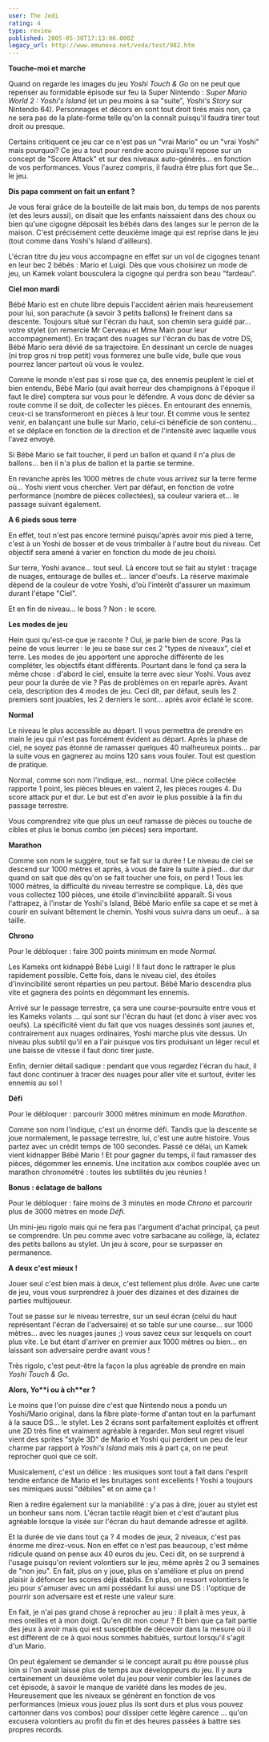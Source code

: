 ```yaml
---
user: The Jedi
rating: 4
type: review
published: 2005-05-30T17:13:06.000Z
legacy_url: http://www.emunova.net/veda/test/982.htm
---
```

**Touche-moi et marche**  

Quand on regarde les images du jeu _Yoshi Touch & Go_ on ne peut que repenser au formidable épisode sur feu la Super Nintendo : _Super Mario World 2 : Yoshi's Island_ (et un peu moins à sa "suite", _Yoshi's Story_ sur Nintendo 64). Personnages et décors en sont tout droit tirés mais non, ça ne sera pas de la plate-forme telle qu'on la connaît puisqu'il faudra tirer tout droit ou presque.  

Certains critiquent ce jeu car ce n'est pas un "vrai Mario" ou un "vrai Yoshi" mais pourquoi? Ce jeu a tout pour rendre accro puisqu'il repose sur un concept de "Score Attack" et sur des niveaux auto-générés... en fonction de vos performances. Vous l'aurez compris, il faudra être plus fort que Se... le jeu.  

  

**Dis papa comment on fait un enfant ?**  

Je vous ferai grâce de la bouteille de lait mais bon, du temps de nos parents (et des leurs aussi), on disait que les enfants naissaient dans des choux ou bien qu'une cigogne déposait les bébés dans des langes sur le perron de la maison. C'est précisément cette deuxième image qui est reprise dans le jeu (tout comme dans Yoshi's Island d'ailleurs).  

L'écran titre du jeu vous accompagne en effet sur un vol de cigognes tenant en leur bec 2 bébés : Mario et Luigi. Dès que vous choisirez un mode de jeu, un Kamek volant bousculera la cigogne qui perdra son beau "fardeau".  

  

  

**Ciel mon mardi**  

Bébé Mario est en chute libre depuis l'accident aérien mais heureusement pour lui, son parachute (à savoir 3 petits ballons) le freinent dans sa descente. Toujours situé sur l'écran du haut, son chemin sera guidé par... votre stylet (on remercie Mr Cerveau et Mme Main pour leur accompagnement). En traçant des nuages sur l'écran du bas de votre DS, Bébé Mario sera dévié de sa trajectoire. En dessinant un cercle de nuages (ni trop gros ni trop petit) vous formerez une bulle vide, bulle que vous pourrez lancer partout où vous le voulez.  

Comme le monde n'est pas si rose que ça, des ennemis peuplent le ciel et bien entendu, Bébé Mario (qui avait horreur des champignons à l'époque il faut le dire) comptera sur vous pour le défendre. A vous donc de dévier sa route comme il se doit, de collecter les pièces. En entourant des ennemis, ceux-ci se transformeront en pièces à leur tour. Et comme vous le sentez venir, en balançant une bulle sur Mario, celui-ci bénéficie de son contenu... et se déplace en fonction de la direction et de l'intensité avec laquelle vous l'avez envoyé.  

Si Bébé Mario se fait toucher, il perd un ballon et quand il n'a plus de ballons... ben il n'a plus de ballon et la partie se termine.  

En revanche après les 1000 mètres de chute vous arrivez sur la terre ferme où... Yoshi vient vous chercher. Vert par défaut, en fonction de votre performance (nombre de pièces collectées), sa couleur variera et... le passage suivant également.  

  

**A 6 pieds sous terre**  

En effet, tout n'est pas encore terminé puisqu'après avoir mis pied à terre, c'est à un Yoshi de bosser et de vous trimballer à l'autre bout du niveau. Cet objectif sera amené à varier en fonction du mode de jeu choisi.  

Sur terre, Yoshi avance... tout seul. Là encore tout se fait au stylet : traçage de nuages, entourage de bulles et... lancer d'oeufs. La réserve maximale dépend de la couleur de votre Yoshi, d'où l'intérêt d'assurer un maximum durant l'étape "Ciel".  

Et en fin de niveau... le boss ? Non : le score.  

  

  

**Les modes de jeu**  

Hein quoi qu'est-ce que je raconte ? Oui, je parle bien de score. Pas la peine de vous leurrer : le jeu se base sur ces 2 "types de niveaux", ciel et terre. Les modes de jeu apportent une approche différente de les compléter, les objectifs étant différents. Pourtant dans le fond ça sera la même chose : d'abord le ciel, ensuite la terre avec sieur Yoshi. Vous avez peur pour la durée de vie ? Pas de problèmes on en reparle après. Avant cela, description des 4 modes de jeu. Ceci dit, par défaut, seuls les 2 premiers sont jouables, les 2 derniers le sont... après avoir éclaté le score.  

  

**Normal**  

Le niveau le plus accessible au départ. Il vous permettra de prendre en main le jeu qui n'est pas forcément évident au départ. Après la phase de ciel, ne soyez pas étonné de ramasser quelques 40 malheureux points... par la suite vous en gagnerez au moins 120 sans vous fouler. Tout est question de pratique.  

Normal, comme son nom l'indique, est... normal. Une pièce collectée rapporte 1 point, les pièces bleues en valent 2, les pièces rouges 4\. Du score attack pur et dur. Le but est d'en avoir le plus possible à la fin du passage terrestre.  

Vous comprendrez vite que plus un oeuf ramasse de pièces ou touche de cibles et plus le bonus combo (en pièces) sera important.  

  

**Marathon**  

Comme son nom le suggère, tout se fait sur la durée ! Le niveau de ciel se descend sur 1000 mètres et après, à vous de faire la suite à pied... dur dur quand on sait que dès qu'on se fait toucher une fois, on perd ! Tous les 1000 mètres, la difficulté du niveau terrestre se complique. Là, dès que vous collectez 100 pièces, une étoile d'invincibilité apparaît. Si vous l'attrapez, à l'instar de Yoshi's Island, Bébé Mario enfile sa cape et se met à courir en suivant bêtement le chemin. Yoshi vous suivra dans un oeuf... à sa taille.  

  

**Chrono**  

Pour le débloquer : faire 300 points minimum en mode _Normal_.  

Les Kameks ont kidnappé Bébé Luigi ! Il faut donc le rattraper le plus rapidement possible. Cette fois, dans le niveau ciel, des étoiles d'invincibilité seront réparties un peu partout. Bébé Mario descendra plus vite et gagnera des points en dégommant les ennemis.  

Arrivé sur le passage terrestre, ça sera une course-poursuite entre vous et les Kameks volants ... qui sont sur l'écran du haut (et donc à viser avec vos oeufs). La spécificité vient du fait que vos nuages dessinés sont jaunes et, contrairement aux nuages ordinaires, Yoshi marche plus vite dessus. Un niveau plus subtil qu'il en a l'air puisque vos tirs produisant un léger recul et une baisse de vitesse il faut donc tirer juste.  

Enfin, dernier détail sadique : pendant que vous regardez l'écran du haut, il faut donc continuer à tracer des nuages pour aller vite et surtout, éviter les ennemis au sol !  

  

**Défi**  

Pour le débloquer : parcourir 3000 mètres minimum en mode _Marathon_.  

Comme son nom l'indique, c'est un énorme défi. Tandis que la descente se joue normalement, le passage terrestre, lui, c'est une autre histoire. Vous partez avec un crédit temps de 100 secondes. Passé ce délai, un Kamek vient kidnapper Bébé Mario ! Et pour gagner du temps, il faut ramasser des pièces, dégommer les ennemis. Une incitation aux combos couplée avec un marathon chronométré : toutes les subtilités du jeu réunies !  

  

**Bonus : éclatage de ballons**  

Pour le débloquer : faire moins de 3 minutes en mode _Chrono_ et parcourir plus de 3000 mètres en mode _Défi_.  

Un mini-jeu rigolo mais qui ne fera pas l'argument d'achat principal, ça peut se comprendre. Un peu comme avec votre sarbacane au collège, là, éclatez des petits ballons au stylet. Un jeu à score, pour se surpasser en permanence.  

  

**A deux c'est mieux !**  

Jouer seul c'est bien mais à deux, c'est tellement plus drôle. Avec une carte de jeu, vous vous surprendrez à jouer des dizaines et des dizaines de parties multijoueur.  

Tout se passe sur le niveau terrestre, sur un seul écran (celui du haut représentant l'écran de l'adversaire) et se table sur une course... sur 1000 mètres... avec les nuages jaunes ;) vous savez ceux sur lesquels on court plus vite. Le but étant d'arriver en premier aux 1000 mètres ou bien... en laissant son adversaire perdre avant vous !  

Très rigolo, c'est peut-être la façon la plus agréable de prendre en main _Yoshi Touch & Go_.  

  

  

**Alors, Yo\*\*i ou à ch\*\*er ?**  

Le moins que l'on puisse dire c'est que Nintendo nous a pondu un Yoshi/Mario original, dans la fibre plate-forme d'antan tout en la parfumant à la sauce DS... le stylet. Les 2 écrans sont parfaitement exploités et offrent une 2D très fine et vraiment agréable à regarder. Mon seul regret visuel vient des sprites "style 3D" de Mario et Yoshi qui perdent un peu de leur charme par rapport à _Yoshi's Island_ mais mis à part ça, on ne peut reprocher quoi que ce soit.  

Musicalement, c'est un délice : les musiques sont tout à fait dans l'esprit tendre enfance de Mario et les bruitages sont excellents ! Yoshi a toujours ses mimiques aussi "débiles" et on aime ça !  

Rien à redire également sur la maniabilité : y'a pas à dire, jouer au stylet est un bonheur sans nom. L'écran tactile réagit bien et c'est d'autant plus agréable lorsque la visée sur l'écran du haut demande adresse et agilité.  

  

Et la durée de vie dans tout ça ? 4 modes de jeux, 2 niveaux, c'est pas énorme me direz-vous. Non en effet ce n'est pas beaucoup, c'est même ridicule quand on pense aux 40 euros du jeu. Ceci dit, on se surprend à l'usage puisqu'on revient volontiers sur le jeu, même après 2 ou 3 semaines de "non jeu". En fait, plus on y joue, plus on s'améliore et plus on prend plaisir à défoncer les scores déjà établis. En plus, on ressort volontiers le jeu pour s'amuser avec un ami possédant lui aussi une DS : l'optique de pourrir son adversaire est et reste une valeur sure.  

  

En fait, je n'ai pas grand chose à reprocher au jeu : il plait à mes yeux, à mes oreilles et à mon doigt. Qu'en dit mon coeur ? Et bien que ça fait partie des jeux à avoir mais qui est susceptible de décevoir dans la mesure où il est différent de ce à quoi nous sommes habitués, surtout lorsqu'il s'agit d'un Mario.  

On peut également se demander si le concept aurait pu être poussé plus loin si l'on avait laissé plus de temps aux développeurs du jeu. Il y aura certainement un deuxième volet du jeu pour venir combler les lacunes de cet épisode, à savoir le manque de variété dans les modes de jeu. Heureusement que les niveaux se génèrent en fonction de vos performances (mieux vous jouez plus ils sont durs et plus vous pouvez cartonner dans vos combos) pour dissiper cette légère carence ... qu'on excusera volontiers au profit du fin et des heures passées à battre ses propres records.